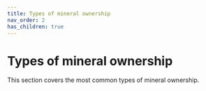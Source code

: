 ```yaml
---
title: Types of mineral ownership
nav_order: 2
has_children: true
---
```


# Types of mineral ownership

This section covers the most common types of mineral ownership.

